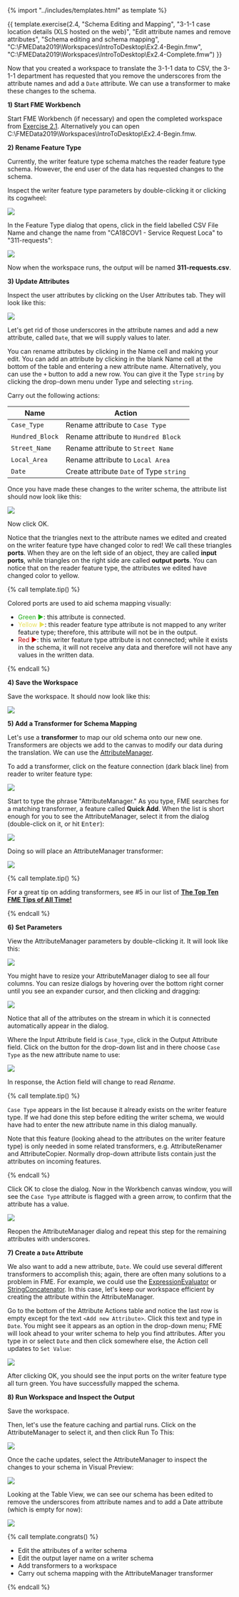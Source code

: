 {% import "../includes/templates.html" as template %}

{{ template.exercise(2.4,
               "Schema Editing and Mapping",
               "3-1-1 case location details (XLS hosted on the web)",
               "Edit attribute names and remove attributes",
               "Schema editing and schema mapping",
               "C:\\FMEData2019\\Workspaces\\IntroToDesktop\\Ex2.4-Begin.fmw",
               "C:\\FMEData2019\\Workspaces\\IntroToDesktop\\Ex2.4-Complete.fmw")
}}

Now that you created a workspace to translate the 3-1-1 data to CSV, the 3-1-1 department has requested that you remove the underscores from the attribute names and add a `Date` attribute. We can use a transformer to make these changes to the schema.

**1) Start FME Workbench**

Start FME Workbench (if necessary) and open the completed workspace from [Exercise 2.1](..\2.translations\2.03.ex2.1.md). Alternatively you can open C:\FMEData2019\Workspaces\IntroToDesktop\Ex2.4-Begin.fmw.

**2) Rename Feature Type**

Currently, the writer feature type schema matches the reader feature type schema. However, the end user of the data has requested changes to the schema.

Inspect the writer feature type parameters by double-clicking it or clicking its cogwheel:

![](./Images/feature-type-parameters.png)

In the Feature Type dialog that opens, click in the field labelled CSV File Name and change the name from "CA18COV1 - Service Request Loca" to "311-requests":

![](./Images/feature-type-rename.png)

Now when the workspace runs, the output will be named **311-requests.csv**.

**3) Update Attributes**

Inspect the user attributes by clicking on the User Attributes tab. They will look like this:

![](./Images/user-attributes.png)

Let's get rid of those underscores in the attribute names and add a new attribute, called `Date`, that we will supply values to later.

You can rename attributes by clicking in the Name cell and making your edit. You can add an attribute by clicking in the blank Name cell at the bottom of the table and entering a new attribute name. Alternatively, you can use the `+` button to add a new row.  You can give it the Type `string` by clicking the drop-down menu under Type and selecting `string`.

Carry out the following actions:

|Name|Action|
|-|-|
|`Case_Type`|Rename attribute to `Case Type`|
|`Hundred_Block`|Rename attribute to `Hundred Block`|
|`Street_Name`|Rename attribute to `Street Name`|
|`Local_Area`|Rename attribute to `Local Area`|
|`Date`|Create attribute `Date` of Type `string`|

Once you have made these changes to the writer schema, the attribute list should now look like this:

![](./Images/user-attributes-edited.png)

Now click OK.

Notice that the triangles next to the attribute names we edited and created on the writer feature type have changed color to red! We call these triangles **ports**. When they are on the left side of an object, they are called **input ports**, while triangles on the right side are called **output ports**. You can notice that on the reader feature type, the attributes we edited have changed color to yellow.

{% call template.tip() %}

Colored ports are used to aid schema mapping visually:

<ul>
  <li><span style="color:#23AD19; font-style: normal">Green &#9654;</span>: this attribute is connected.</li>
  <li><span style="color:#E8E058; font-style: normal">Yellow &#9654;</span>: this reader feature type attribute is not mapped to any writer feature type; therefore, this attribute will not be in the output.</li>
  <li><span style="color:#B80909; font-style: normal">Red &#9654;</span>: this writer feature type attribute is not connected; while it exists in the schema, it will not receive any data and therefore will not have any values in the written data.</li>
</ul>

{% endcall %}

**4) Save the Workspace**

Save the workspace. It should now look like this:

![](./Images/schema-edited.png)

**5) Add a Transformer for Schema Mapping**

Let's use a **transformer** to map our old schema onto our new one. Transformers are objects we add to the canvas to modify our data during the translation. We can use the [AttributeManager](http://docs.safe.com/fme/html/FME_Desktop_Documentation/FME_Transformers/Transformers/attributemanager.htm).

To add a transformer, click on the feature connection (dark black line) from reader to writer feature type:

![](./Images/select-connection.png)

Start to type the phrase "AttributeManager." As you type, FME searches for a matching transformer, a feature called **Quick Add**. When the list is short enough for you to see the AttributeManager, select it from the dialog (double-click on it, or hit <kbd>Enter</kbd>):

![](./Images/quick-add.png)

Doing so will place an AttributeManager transformer:

![](./Images/attribute-manager.png)

{% call template.tip() %}

For a great tip on adding transformers, see #5 in our list of <strong><a href="http://blog.safe.com/2014/10/fmeevangelist128/">The Top Ten FME Tips of All Time!</a></strong>

{% endcall %}

**6) Set Parameters**

View the AttributeManager parameters by double-clicking it. It will look like this:

![](./Images/attribute-manager-parameters.png)

You might have to resize your AttributeManager dialog to see all four columns. You can resize dialogs by hovering over the bottom right corner until you see an expander cursor, and then clicking and dragging:

![](./Images/dialog-expand.png)

Notice that all of the attributes on the stream in which it is connected automatically appear in the dialog.

Where the Input Attribute field is `Case_Type`, click in the Output Attribute field. Click on the button for the drop-down list and in there choose `Case Type` as the new attribute name to use:

![](./Images/case-type.png)

In response, the Action field will change to read *Rename*.

{% call template.tip() %}

`Case Type` appears in the list because it already exists on the writer feature type. If we had done this step before editing the writer schema, we would have had to enter the new attribute name in this dialog manually.

Note that this feature (looking ahead to the attributes on the writer feature type) is only needed in some related transformers, e.g. AttributeRenamer and AttributeCopier. Normally drop-down attribute lists contain just the attributes on incoming features.

{% endcall %}

Click OK to close the dialog. Now in the Workbench canvas window, you will see the `Case Type` attribute is flagged with a green arrow, to confirm that the attribute has a value.

![](./Images/green-port.png)

Reopen the AttributeManager dialog and repeat this step for the remaining attributes with underscores.

**7) Create a `Date` Attribute**

We also want to add a new attribute, `Date`. We could use several different transformers to accomplish this; again, there are often many solutions to a problem in FME. For example, we could use the [ExpressionEvaluator](http://docs.safe.com/fme/html/FME_Desktop_Documentation/FME_Transformers/Transformers/expressionevaluator.htm) or [StringConcatenator](http://docs.safe.com/fme/html/FME_Desktop_Documentation/FME_Transformers/Transformers/stringconcatenator.htm). In this case, let's keep our workspace efficient by creating the attribute within the AttributeManager.

Go to the bottom of the Attribute Actions table and notice the last row is empty except for the text `<Add new Attribute>`. Click this text and type in `Date`. You might see it appears as an option in the drop-down menu; FME will look ahead to your writer schema to help you find attributes. After you type in or select `Date` and then click somewhere else, the Action cell updates to `Set Value`:

![](./Images/attribute-manager-date.png)

After clicking OK, you should see the input ports on the writer feature type all turn green. You have successfully mapped the schema.

**8) Run Workspace and Inspect the Output**

Save the workspace.

Then, let's use the feature caching and partial runs. Click on the AttributeManager to select it, and then click Run To This:

![](./Images/attribute-manager-run-to-this.png)

Once the cache updates, select the AttributeManager to inspect the changes to your schema in Visual Preview:

![](./Images/attribute-manager-inspect-cache.png)

Looking at the Table View, we can see our schema has been edited to remove the underscores from attribute names and to add a Date attribute (which is empty for now):

![](./Images/table.png)

{% call template.congrats() %}

<ul>
  <li>Edit the attributes of a writer schema</li>
  <li>Edit the output layer name on a writer schema</li>
  <li>Add transformers to a workspace</li>
  <li>Carry out schema mapping with the AttributeManager transformer</li>
</ul>

{% endcall %}
